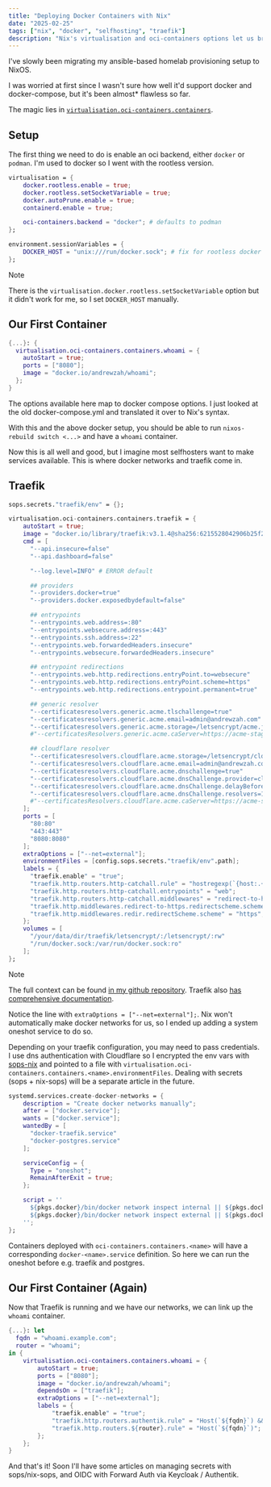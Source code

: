 ```yaml
---
title: "Deploying Docker Containers with Nix"
date: "2025-02-25"
tags: ["nix", "docker", "selfhosting", "traefik"]
description: "Nix's virtualisation and oci-containers options let us bridge Nix deployments with oci-compliant containers."
---
```


I've slowly been migrating my ansible-based homelab provisioning setup to NixOS.

I was worried at first since I wasn't sure how well it'd support
docker and docker-compose, but it's been almost\* flawless so far.

The magic lies in [`virtualisation.oci-containers.containers`](https://search.nixos.org/options?channel=24.11&from=0&size=50&sort=relevance&type=packages&query=virtualisation.oci-containers.containers).

## Setup

The first thing we need to do is enable an oci backend, either `docker` or `podman`.
I'm used to docker so I went with the rootless version.

```nix
virtualisation = {
    docker.rootless.enable = true;
    docker.rootless.setSocketVariable = true;
    docker.autoPrune.enable = true;
    containerd.enable = true;

    oci-containers.backend = "docker"; # defaults to podman
};

environment.sessionVariables = {
    DOCKER_HOST = "unix:///run/docker.sock"; # fix for rootless docker
};
```

> [!note]
> There is the `virtualisation.docker.rootless.setSocketVariable` option but it didn't work for me, so I set `DOCKER_HOST` manually.

## Our First Container
```nix
{...}: {
  virtualisation.oci-containers.containers.whoami = {
    autoStart = true;
    ports = ["8080"];
    image = "docker.io/andrewzah/whoami";
  };
}
```

The options available here map to docker compose options.
I just looked at the old docker-compose.yml and translated it over to Nix's syntax.

With this and the above docker setup, you should be able to run
`nixos-rebuild switch <...>` and have a `whoami` container.

Now this is all well and good, but I imagine most selfhosters
want to make services available. This is where docker networks and traefik come in.

## Traefik
```nix
sops.secrets."traefik/env" = {};

virtualisation.oci-containers.containers.traefik = {
    autoStart = true;
    image = "docker.io/library/traefik:v3.1.4@sha256:6215528042906b25f23fcf51cc5bdda29e078c6e84c237d4f59c00370cb68440";
    cmd = [
      "--api.insecure=false"
      "--api.dashboard=false"

      "--log.level=INFO" # ERROR default

      ## providers
      "--providers.docker=true"
      "--providers.docker.exposedbydefault=false"

      ## entrypoints
      "--entrypoints.web.address=:80"
      "--entrypoints.websecure.address=:443"
      "--entrypoints.ssh.address=:22"
      "--entrypoints.web.forwardedHeaders.insecure"
      "--entrypoints.websecure.forwardedHeaders.insecure"

      ## entrypoint redirections
      "--entrypoints.web.http.redirections.entryPoint.to=websecure"
      "--entrypoints.web.http.redirections.entryPoint.scheme=https"
      "--entrypoints.web.http.redirections.entrypoint.permanent=true"

      ## generic resolver
      "--certificatesresolvers.generic.acme.tlschallenge=true"
      "--certificatesresolvers.generic.acme.email=admin@andrewzah.com"
      "--certificatesresolvers.generic.acme.storage=/letsencrypt/acme.json"
      #"--certificatesResolvers.generic.acme.caServer=https://acme-staging-v02.api.letsencrypt.org/directory"

      ## cloudflare resolver
      "--certificatesresolvers.cloudflare.acme.storage=/letsencrypt/cloudflare-acme.json"
      "--certificatesresolvers.cloudflare.acme.email=admin@andrewzah.com"
      "--certificatesresolvers.cloudflare.acme.dnschallenge=true"
      "--certificatesresolvers.cloudflare.acme.dnsChallenge.provider=cloudflare"
      "--certificatesresolvers.cloudflare.acme.dnsChallenge.delayBeforeCheck=0"
      "--certificatesresolvers.cloudflare.acme.dnsChallenge.resolvers=1.1.1.1:53"
      #"--certificatesResolvers.cloudflare.acme.caServer=https://acme-staging-v02.api.letsencrypt.org/directory"
    ];
    ports = [
      "80:80"
      "443:443"
      "8080:8080"
    ];
    extraOptions = ["--net=external"];
    environmentFiles = [config.sops.secrets."traefik/env".path];
    labels = {
      "traefik.enable" = "true";
      "traefik.http.routers.http-catchall.rule" = "hostregexp(`{host:.+}`)";
      "traefik.http.routers.http-catchall.entrypoints" = "web";
      "traefik.http.routers.http-catchall.middlewares" = "redirect-to-https@docker";
      "traefik.http.middlewares.redirect-to-https.redirectscheme.scheme" = "https";
      "traefik.http.middlewares.redir.redirectScheme.scheme" = "https";
    };
    volumes = [
      "/your/data/dir/traefik/letsencrypt/:/letsencrypt/:rw"
      "/run/docker.sock:/var/run/docker.sock:ro"
    ];
};
```

> [!note]
> The full context can be found
[in my github repository](https://github.com/andrewzah/homelab-nix/blob/47dddab00bd3ba8c7e4cc2659f080beb3540562b/hosts/falcon/containers/traefik.nix).
> Traefik also [has comprehensive documentation](https://doc.traefik.io/traefik/).

Notice the line with `extraOptions = ["--net=external"];`.
Nix won't automatically make docker networks for us, so I ended up adding a system oneshot service to do so.

Depending on your traefik configuration, you may need to pass credentials.
I use dns authentication with Cloudflare so I encrypted the env vars with [sops-nix](https://github.com/Mic92/sops-nix)
and pointed to a file with `virtualisation.oci-containers.containers.<name>.environmentFiles`.
Dealing with secrets (sops + nix-sops) will be a separate article in the future.

```nix
systemd.services.create-docker-networks = {
    description = "Create docker networks manually";
    after = ["docker.service"];
    wants = ["docker.service"];
    wantedBy = [
      "docker-traefik.service"
      "docker-postgres.service"
    ];

    serviceConfig = {
      Type = "oneshot";
      RemainAfterExit = true;
    };

    script = ''
      ${pkgs.docker}/bin/docker network inspect internal || ${pkgs.docker}/bin/docker network create internal
      ${pkgs.docker}/bin/docker network inspect external || ${pkgs.docker}/bin/docker network create external
    '';
};
```

Containers deployed with `oci-containers.containers.<name>`
will have a corresponding `docker-<name>.service` definition. So here we can
run the oneshot before e.g. traefik and postgres.

## Our First Container (Again)

Now that Traefik is running and we have our networks,
we can link up the `whoami` container.

```nix
{...}: let
  fqdn = "whoami.example.com";
  router = "whoami";
in {
    virtualisation.oci-containers.containers.whoami = {
        autoStart = true;
        ports = ["8080"];
        image = "docker.io/andrewzah/whoami";
        dependsOn = ["traefik"];
        extraOptions = ["--net=external"];
        labels = {
            "traefik.enable" = "true";
            "traefik.http.routers.authentik.rule" = "Host(`${fqdn}`) && PathPrefix(`/outpost.goauthentik.io/`)";
            "traefik.http.routers.${router}.rule" = "Host(`${fqdn}`)";
        };
    };
}
```

And that's it! Soon I'll have some articles on managing secrets with sops/nix-sops, and OIDC with Forward Auth via Keycloak / Authentik.

